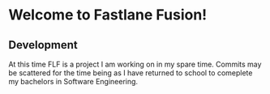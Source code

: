# Welcome to Fastlane Fusion!

## Development

At this time FLF is a project I am working on in my spare time. Commits may be scattered for the time being as I have returned to school to comeplete my bachelors in Software Engineering.
